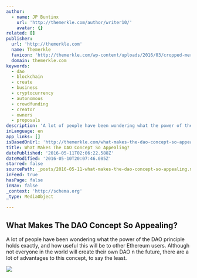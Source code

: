 ```yaml
---
author:
  - name: JP Buntinx
    url: 'http://themerkle.com/author/writer10/'
    avatar: {}
related: []
publisher:
  url: 'http://themerkle.com'
  name: Themerkle
  favicon: 'http://themerkle.com/wp-content/uploads/2016/03/cropped-merkle-white-1-192x192.png'
  domain: themerkle.com
keywords:
  - dao
  - blockchain
  - create
  - business
  - cryptocurrency
  - autonomous
  - crowdfunding
  - creator
  - owners
  - proposals
description: 'A lot of people have been wondering what the power of the DAO principle holds exactly, and how useful this will be to other Ethereum users. Although not everyone in the world will create their own DAO n the future, there are a lot of advantages to this concept, to say the least.'
inLanguage: en
app_links: []
isBasedOnUrl: 'http://themerkle.com/what-makes-the-dao-concept-so-appealing/'
title: What Makes The DAO Concept So Appealing?
datePublished: '2016-05-11T02:06:22.588Z'
dateModified: '2016-05-10T20:07:46.085Z'
starred: false
sourcePath: _posts/2016-05-11-what-makes-the-dao-concept-so-appealing.md
inFeed: true
hasPage: false
inNav: false
_context: 'http://schema.org'
_type: MediaObject

---
```

<article style=""><h1>What Makes The DAO Concept So Appealing?</h1><p>A lot of people have been wondering what the power of the DAO principle holds exactly, and how useful this will be to other Ethereum users. Although not everyone in the world will create their own DAO n the future, there are a lot of advantages to this concept, to say the least.</p><img src="http://themerkle.com/wp-content/uploads/2016/05/shutterstock_306860177.jpg" /></article>